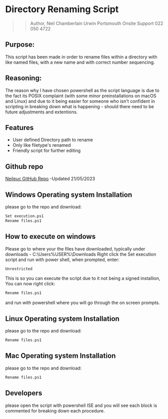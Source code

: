 # Directory Renaming Script
>> Author, Neil Chamberlain Urwin
Portsmouth Onsite Support
022 050 4722
 
## Purpose:
This script has been made in order to rename files within a directory with like named files, with a new name and with correct number sequencing.
## Reasoning:
The reason why I have chosen powershell as the script language is due to the fact its POSIX complaint  (with some minor preinstallations on macOS and Linux) and due to it being easier for someone who isn't confident in scripting in breaking down what is happening - should there need to be future adjustments and extentions.

## Features
- User defined Directory path to rename
- Only like filetype's renamed
- Friendly script for further editing

## Github repo
[Neileuc GitHub Repo](https://github.com/neileuc/Round2-Rename-Script) -Updated 21/05/2023
## Windows Operating system Installation
please go to the repo and download:
```sh
Set execution.ps1
Rename files.ps1
```
## How to execute on windows
Please go to where your the files have downloaded, typically under downloads - C:\Users\%USER%\Downloads
Right click the Set execution script and run with power shell, when prompted, enter:
```sh
Unrestricted
```
This is so you can execute the script due to it not being a signed installion, You can now right click:
```sh 
Rename files.ps1
```
and run with powershell where you will go through the on screen prompts.

## Linux Operating system Installation
please go to the repo and download:
```sh
Rename files.ps1
```

## Mac Operating system Installation
please go to the repo and download:
```sh
Rename files.ps1
```

## Developers
please open the script with powershell ISE and you will see each block is commented for breaking down each procedure.

